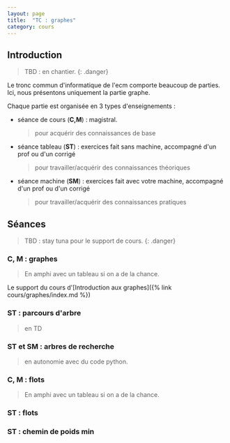 ```yaml
---
layout: page
title:  "TC : graphes"
category: cours
---
```


## Introduction

> TBD : en chantier.
{: .danger}


Le tronc commun d'informatique de l'ecm comporte beaucoup de parties. Ici, nous présentons uniquement la partie graphe.

Chaque partie est organisée en 3 types d'enseignements :

* séance de cours (**C,M**) : magistral.
    > pour acquérir  des connaissances de base
* séance tableau (**ST**) : exercices fait sans machine, accompagné d'un prof ou d'un corrigé
    > pour travailler/acquérir des connaissances théoriques
* séance machine (**SM**) : exercices fait avec votre machine, accompagné d'un prof ou d'un corrigé
    > pour travailler/acquérir des connaissances pratiques

## Séances

> TBD : stay tuna pour le support de cours.
{: .danger}


### C, M :  graphes

> En amphi avec un tableau si on a de la chance.
> 
Le support du cours d'[Introduction aux graphes]({% link cours/graphes/index.md %})

### ST : parcours d'arbre

> en TD

### ST et SM : arbres de recherche

> en autonomie avec du code python.


### C, M :  flots

> En amphi avec un tableau si on a de la chance.

### ST : flots 


### ST : chemin de poids min
